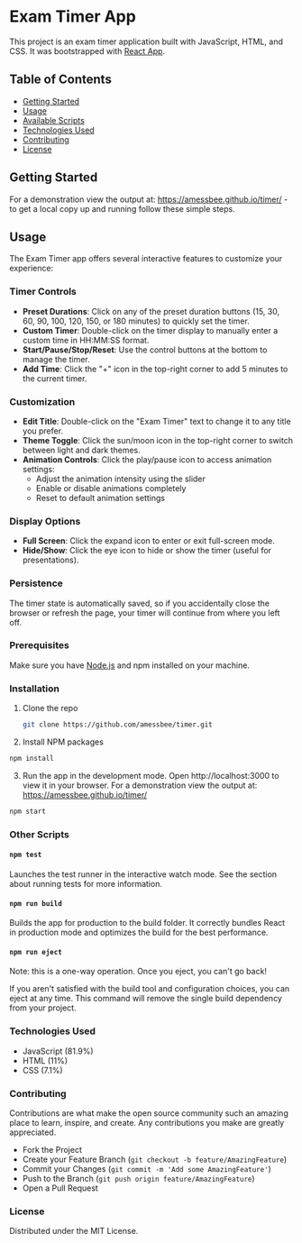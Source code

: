 # Exam Timer App

This project is an exam timer application built with JavaScript, HTML, and CSS. It was bootstrapped with [React App](https://github.com/facebook/create-react-app).

## Table of Contents

- [Getting Started](#getting-started)
- [Usage](#usage)
- [Available Scripts](#available-scripts)
- [Technologies Used](#technologies-used)
- [Contributing](#contributing)
- [License](#license)

## Getting Started

For a demonstration view the output at: https://amessbee.github.io/timer/ - to get a local copy up and running follow these simple steps.

## Usage

The Exam Timer app offers several interactive features to customize your experience:

### Timer Controls

- **Preset Durations**: Click on any of the preset duration buttons (15, 30, 60, 90, 100, 120, 150, or 180 minutes) to quickly set the timer.
- **Custom Timer**: Double-click on the timer display to manually enter a custom time in HH:MM:SS format.
- **Start/Pause/Stop/Reset**: Use the control buttons at the bottom to manage the timer.
- **Add Time**: Click the "+" icon in the top-right corner to add 5 minutes to the current timer.

### Customization

- **Edit Title**: Double-click on the "Exam Timer" text to change it to any title you prefer.
- **Theme Toggle**: Click the sun/moon icon in the top-right corner to switch between light and dark themes.
- **Animation Controls**: Click the play/pause icon to access animation settings:
  - Adjust the animation intensity using the slider
  - Enable or disable animations completely
  - Reset to default animation settings

### Display Options

- **Full Screen**: Click the expand icon to enter or exit full-screen mode.
- **Hide/Show**: Click the eye icon to hide or show the timer (useful for presentations).

### Persistence

The timer state is automatically saved, so if you accidentally close the browser or refresh the page, your timer will continue from where you left off.

### Prerequisites

Make sure you have [Node.js](https://nodejs.org/) and npm installed on your machine.

### Installation

1. Clone the repo
   ```sh
   git clone https://github.com/amessbee/timer.git
   ```
2. Install NPM packages
```sh
npm install
```
3. Run the app in the development mode. Open http://localhost:3000 to view it in your browser. For a demonstration view the output at: https://amessbee.github.io/timer/

```sh
npm start
```

### Other Scripts

#### `npm test`

Launches the test runner in the interactive watch mode.
See the section about running tests for more information.

#### `npm run build`

Builds the app for production to the build folder.
It correctly bundles React in production mode and optimizes the
build for the best performance.

#### `npm run eject`

Note: this is a one-way operation. Once you eject, you can't go back!

If you aren't satisfied with the build tool and configuration choices, you can eject at any time. This command will remove the single build dependency from your project.

### Technologies Used

- JavaScript (81.9%)
- HTML (11%)
- CSS (7.1%)

### Contributing

Contributions are what make the open source community such an amazing place to learn, inspire, and create. Any contributions you make are greatly appreciated.

- Fork the Project
- Create your Feature Branch (`git checkout -b feature/AmazingFeature`)
- Commit your Changes (`git commit -m 'Add some AmazingFeature'`)
- Push to the Branch (`git push origin feature/AmazingFeature`)
- Open a Pull Request

### License

Distributed under the MIT License.
